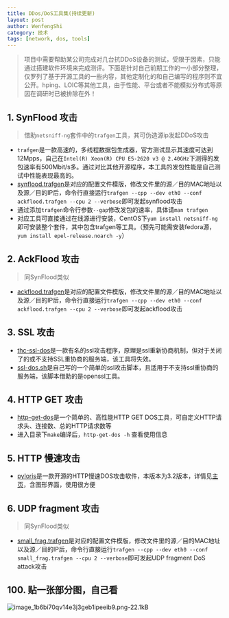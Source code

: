 ```yaml
---
title: DDos/DoS工具集(持续更新)
layout: post
author: WenfengShi
category: 技术
tags: [network, dos, tools]
---
```

> 项目中需要帮助某公司完成对几台抗DDoS设备的测试，受限于因素，只能通过搭建软件环境来完成测评。下面是针对自己前期工作的一小部分整理，仅罗列了基于开源工具的一些内容，其他定制化的和自己编写的程序则不宜公开。hping、LOIC等其他工具，由于性能、平台或者不能模拟分布式等原因在调研时已被排除在外！

## 1. SynFlood 攻击
> 借助`netsniff-ng`套件中的`trafgen`工具，其可伪造源ip发起DDoS攻击

- `trafgen`是一款高速的，多线程数据包生成器，官方测试显示其速度可达到12Mpps，自己在`Intel(R) Xeon(R) CPU E5-2620 v3 @ 2.40GHz`下测得的发包速率有500Mbit/s多。通过对比其他开源程序，本工具的发包性能是自己测试中性能表现最高的。
- [synflood.trafgen](https://github.com/wenfengshi/ddos-dos-tools/blob/master/synflood.trafgen)是对应的配置文件模版，修改文件里的源／目的MAC地址以及源／目的IP后，命令行直接运行`trafgen --cpp --dev eth0 --conf ackflood.trafgen --cpu 2 --verbose`即可发起synflood攻击
- 通过添加`trafgen`命令行参数`--gap`修改发包的速率，具体请`man trafgen`
- 对应工具可直接通过在线源进行安装，CentOS下`yum install netsniff-ng`即可安装整个套件，其中包含trafgen等工具。（预先可能需安装fedora源，`yum install epel-release.noarch -y`）

## 2. AckFlood 攻击
> 同SynFlood类似

- [ackflood.trafgen](https://github.com/wenfengshi/ddos-dos-tools/blob/master/ackflood.trafgen)是对应的配置文件模版，修改文件里的源／目的MAC地址以及源／目的IP后，命令行直接运行`trafgen --cpp --dev eth0 --conf ackflood.trafgen --cpu 2 --verbose`即可发起ackflood攻击

## 3. SSL 攻击
- [thc-ssl-dos](https://github.com/wenfengshi/ddos-dos-tools/tree/master/thc-ssl-dos)是一款有名的ssl攻击程序，原理是ssl重新协商机制，但对于关闭了的或不支持SSL重协商的服务端，该工具将失效。
- [ssl-dos.sh](https://github.com/wenfengshi/ddos-dos-tools/blob/master/ssl-dos.sh)是自己写的一个简单的ssl攻击脚本，且适用于不支持ssl重协商的服务端，该脚本借助的是openssl工具。

## 4. HTTP GET 攻击
- [http-get-dos](https://github.com/wenfengshi/ddos-dos-tools/tree/master/http-get-dos)是一个简单的、高性能HTTP GET DOS工具，可自定义HTTP请求头、连接数、总的HTTP请求数等
- 进入目录下`make`编译后，`http-get-dos -h` 查看使用信息

## 5. HTTP 慢速攻击
- [pyloris](https://github.com/wenfengshi/ddos-dos-tools/blob/master/pyloris)是一款开源的HTTP慢速DOS攻击软件，本版本为3.2版本，详情见[主页](https://motoma.io/pyloris/)，含图形界面，使用很方便

## 6. UDP fragment 攻击
> 同SynFlood类似

- [small_frag.trafgen](https://github.com/wenfengshi/ddos-dos-tools/blob/master/small_frag.trafgen)是对应的配置文件模版，修改文件里的源／目的MAC地址以及源／目的IP后，命令行直接运行`trafgen --cpp --dev eth0 --conf small_frag.trafgen --cpu 2 --verbose`即可发起UDP fragment DoS attack攻击


## 100. 贴一张部分图，自己看
![image_1b6bi70qv14e3j3geb1ipeeib9.png-22.1kB][1]


  [1]: http://static.zybuluo.com/wuzhimang/k8u25ii7zmviaiojnd909xpm/image_1b6bi70qv14e3j3geb1ipeeib9.png
